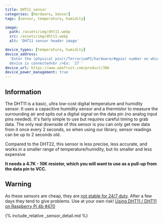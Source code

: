 ```yaml
---
title: DHT11 sensor
categories: [Hardware, Sensor]
tags: [sensor, temperature, humidity]

image:
  path: /assets/img/dht11.webp
  src: /assets/img/dht11.webp
  alt: 'DHT11 sensor header image'

device_types: [temperature, humidity]
device_address:
  'Enter the [physical pin](/TerrariumPI/hardware/#gpio) number on which the
  device is connected<br />Ex: `27`'
device_url: https://www.adafruit.com/product/386
device_power_management: true
---
```


## Information

The DHT11 is a basic, ultra low-cost digital temperature and humidity sensor. It
uses a capacitive humidity sensor and a thermistor to measure the surrounding
air and spits out a digital signal on the data pin (no analog input pins
needed). It's fairly simple to use but requires careful timing to grab data. The
only real downside of this sensor is you can only get new data from it once
every 2 seconds, so when using our library, sensor readings can be up to 2
seconds old.

Compared to the DHT22, this sensor is less precise, less accurate, and works in
a smaller range of temperature/humidity, but its smaller and less expensive

**It needs a 4.7K - 10K resistor, which you will want to use as a pull-up from
the data pin to VCC.**

## Warning

As these sensors are cheap, they are [not stable for 24/7 duty](https://learn.adafruit.com/modern-replacements-for-dht11-dht22-sensors/). After a few days
they tend to give problems. Use at your own risk!
[Using DHT11 / DHT11 on Raspberry Pi 4b #470](https://github.com/theyosh/TerrariumPI/issues/470)

{% include_relative _sensor_detail.md %}
